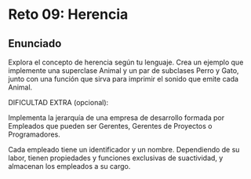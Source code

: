 # Reto 09: Herencia

## Enunciado

Explora el concepto de herencia según tu lenguaje. Crea un ejemplo que implemente una superclase Animal y un par de subclases Perro y Gato, junto con una función que sirva para imprimir el sonido que emite cada Animal.

DIFICULTAD EXTRA (opcional):

Implementa la jerarquía de una empresa de desarrollo formada por Empleados que pueden ser Gerentes, Gerentes de Proyectos o Programadores.

Cada empleado tiene un identificador y un nombre.
Dependiendo de su labor, tienen propiedades y funciones exclusivas de suactividad, y almacenan los empleados a su cargo.
